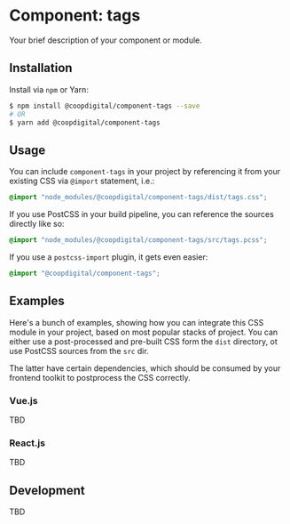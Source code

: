 # Component: tags
Your brief description of your component or module.

## Installation
Install via `npm` or Yarn:
```bash
$ npm install @coopdigital/component-tags --save
# OR
$ yarn add @coopdigital/component-tags
```

## Usage
You can include `component-tags` in your project by referencing it from your existing CSS via `@import` statement, i.e.:
```css
@import "node_modules/@coopdigital/component-tags/dist/tags.css";
```

If you use PostCSS in your build pipeline, you can reference the sources directly like so:
```css
@import "node_modules/@coopdigital/component-tags/src/tags.pcss";
```

If you use a `postcss-import` plugin, it gets even easier:
```css
@import "@coopdigital/component-tags";
```

## Examples
Here's a bunch of examples, showing how you can integrate this CSS module in your project, based on most popular stacks of project. You can either use a post-processed and pre-built CSS form the `dist` directory, ot use PostCSS sources from the `src` dir.

The latter have certain dependencies, which should be consumed by your frontend toolkit to postprocess the CSS correctly.

### Vue.js
TBD

### React.js
TBD

## Development
TBD
